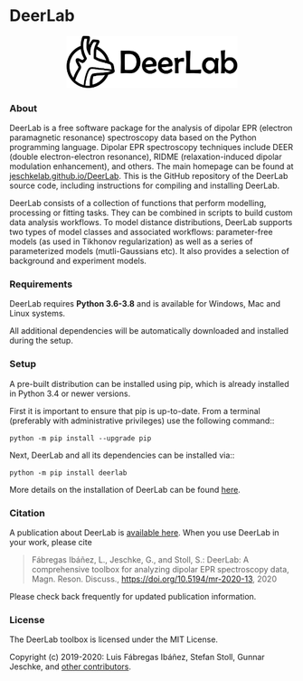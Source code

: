 # DeerLab

<p align="center">
<img src="./docsrc/source/_static/logo_dark.png" alt="DeerLab Logo" width="60%"></img>
</p>
</div>

### About
DeerLab is a free software package for the analysis of dipolar EPR (electron paramagnetic resonance) spectroscopy data based on the Python programming language. Dipolar EPR spectroscopy techniques include DEER (double electron-electron resonance), RIDME (relaxation-induced dipolar modulation enhancement), and others. The main homepage can be found at [jeschkelab.github.io/DeerLab](https://jeschkelab.github.io/DeerLab/). This is the GitHub repository of the DeerLab source code, including instructions for compiling and installing DeerLab.

DeerLab consists of a collection of functions that perform modelling, processing or fitting tasks. They can be combined in scripts to build custom data analysis workflows. To model distance distributions, DeerLab supports two types of model classes and associated workflows: parameter-free models (as used in Tikhonov regularization) as well as a series of parameterized models (mutli-Gaussians etc). It also provides a selection of background and experiment models.

### Requirements

DeerLab requires **Python 3.6-3.8** and is available for Windows, Mac and Linux systems.

All additional dependencies will be automatically downloaded and installed during the setup.
 
### Setup

A pre-built distribution can be installed using pip, which is already installed in Python 3.4 or newer versions.

First it is important to ensure that pip is up-to-date. From a terminal (preferably with administrative privileges) use the following command::

    python -m pip install --upgrade pip

Next, DeerLab and all its dependencies can be installed via::

    python -m pip install deerlab

More details on the installation of DeerLab can be found [here](https://jeschkelab.github.io/DeerLab/develop/installation.html).

### Citation

A publication about DeerLab is [available here](https://doi.org/10.5194/mr-2020-13). When you use DeerLab in your work, please cite 

> Fábregas Ibáñez, L., Jeschke, G., and Stoll, S.: DeerLab: A comprehensive toolbox for analyzing dipolar EPR spectroscopy data, Magn. Reson. Discuss., https://doi.org/10.5194/mr-2020-13, 2020

Please check back frequently for updated publication information.

### License

The DeerLab toolbox is licensed under the MIT License.

Copyright (c) 2019-2020: Luis Fábregas Ibáñez, Stefan Stoll, Gunnar Jeschke, and [other contributors](https://github.com/JeschkeLab/DeerLab/contributors).
